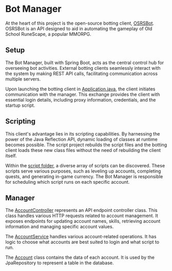 # Bot Manager

At the heart of this project is the open-source botting client, [OSRSBot](https://github.com/OSRSB/OsrsBot). OSRSBot is an API designed to aid in automating the gameplay of Old School RuneScape, a popular MMORPG.



## Setup

The Bot Manager, built with Spring Boot, acts as the central control hub for overseeing bot activities. External botting clients seamlessly interact with the system by making REST API calls, facilitating communication across multiple servers.


Upon launching the botting client in [Application.java](./OSRSBot/src/main/java/net/runelite/rsb/botLauncher/Application.java), the client initiates communication with the manager. This exchange provides the client with essential login details, including proxy information, credentials, and the startup script.



## Scripting


This client's advantage lies in its scripting capabilities. By harnessing the power of the Java Reflection API, dynamic loading of classes at runtime becomes possible. The script project rebuilds the script files and the botting client loads these new class files without the need of rebuilding the client itself.  

Within the [script folder](./script-template/src/main/java/), a diverse array of scripts can be discovered. These scripts serve various purposes, such as leveling up accounts, completing quests, and generating in-game currency. The Bot Manager is responsible for scheduling which script runs on each specific account.


## Manager


The [AccountController](./botmanager/src/main/java/botmanager/api/AccountController.java) represents an API endpoint controller class. This class handles various HTTP requests related to account management. It exposes endpoints for updating account names, skills, retrieving account information and managing specific account values.


The [AccountService](./botmanager/src/main/java/botmanager/application/AccountService.java) handles various account-related operations. It has logic to choose what accounts are best suited to login and what script to run.


The [Account](./botmanager/src/main/java/botmanager/domain/Account.java) class contains the data of each account. It is used by the JpaRepository to represent a table in the database.



